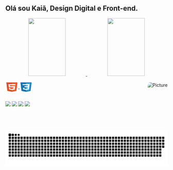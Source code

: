 ## Olá sou Kaiã, Design Digital e Front-end.<br>
<div align="center">
  <a href="https://github.com/kaiawerb">
  <img height="180em" width="48%" src="https://github-readme-stats.vercel.app/api?username=kaiawerb&show_icons=true&theme=dracula&include_all_commits=true&count_private=true"/>
  <img height="180em" width="48%" src="https://github-readme-stats.vercel.app/api/top-langs/?username=kaiawerb&layout=compact&langs_count=7&theme=dracula"/>
</div>
<div style="display: inline_block"><br>
  <img align="center" alt="HTML" height="30" width="40" src="https://raw.githubusercontent.com/devicons/devicon/master/icons/html5/html5-original.svg">
  <img align="center" alt="CSS" height="30" width="40" src="https://raw.githubusercontent.com/devicons/devicon/master/icons/css3/css3-original.svg">
  <img align="right" alt="Picture" height="150" style="border-radius:10%!important;" src="https://scontent-gru1-2.cdninstagram.com/v/t51.2885-19/168421557_495644164796175_1488178573221278544_n.jpg?stp=dst-jpg_s320x320&_nc_ht=scontent-gru1-2.cdninstagram.com&_nc_cat=103&_nc_ohc=4PKh-0P9yawAX_l8rAU&edm=ABfd0MgBAAAA&ccb=7-4&oh=00_AT_ZzdOcvavK_dCSANTFKGHr2aBiVvWQeBwThZrw5N2vpg&oe=62266D2F&_nc_sid=7bff83">
</div>
  
  ##
 
<div> 
  
  <a href="https://instagram.com/kwerb_" target="_blank"><img src="https://img.shields.io/badge/Instagram-E4405F?style=for-the-badge&logo=instagram&logoColor=white" target="_blank"></a>
 <a href="https://discord.gg/EnNEDEHKPg" target="_blank"><img src="https://img.shields.io/badge/Discord-7289DA?style=for-the-badge&logo=discord&logoColor=white" target="_blank"></a> 
  <a href = "mailto:kaiawerb@digitalsoluc.com.br"><img src="https://img.shields.io/badge/-Gmail-%23333?style=for-the-badge&logo=gmail&logoColor=white" target="_blank"></a>
  <a href="https://www.linkedin.com/in/kaiã-werb-46312a1a8/" target="_blank"><img src="https://img.shields.io/badge/-LinkedIn-%230077B5?style=for-the-badge&logo=linkedin&logoColor=white" target="_blank"></a> 
 
  ![Snake animation](https://github.com/kaiawerb/kaiawerb/blob/output/github-contribution-grid-snake.svg)
 
</div>
